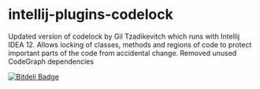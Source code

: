intellij-plugins-codelock
=========================

Updated version of codelock by Gil Tzadikevitch which runs with Intellij IDEA 12. Allows locking of classes, methods and regions of code to protect important parts of the code from accidental change. Removed unused CodeGraph dependencies

[![Bitdeli Badge](https://d2weczhvl823v0.cloudfront.net/billdwhite/intellij-plugins-codelock/trend.png)](https://bitdeli.com/free "Bitdeli Badge")

